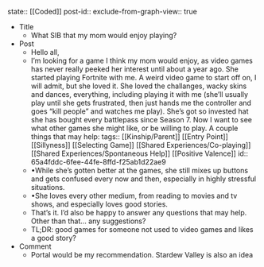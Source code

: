 state:: [[Coded]]
post-id::
exclude-from-graph-view:: true

- Title
	- What SIB that my mom would enjoy playing?
- Post
	- Hello all,
	- I’m looking for a game I think my mom would enjoy, as video games has never really peeked her interest until about a year ago. She started playing Fortnite with me. A weird video game to start off on, I will admit, but she loved it. She loved the challanges, wacky skins and dances, everything, including playing it with me (she’ll usually play until she gets frustrated, then just hands me the controller and goes “kill people” and watches me play). She’s got so invested hat she has bought every battlepass since Season 7. Now I want to see what other games she might like, or be willing to play. A couple things that may help:
	  tags:: [[Kinship/Parent]] [[Entry Point]] [[Sillyness]] [[Selecting Game]] [[Shared Experiences/Co-playing]] [[Shared Experiences/Spontaneous Help]] [[Positive Valence]]
	  id:: 65a4fddc-6fee-44fe-8ffd-f25ab1d22ae9
	- •While she’s gotten better at the games, she still mixes up buttons and gets confused every now and then, especially in highly stressful situations.
	- •She loves every other medium, from reading to movies and tv shows, and especially loves good stories.
	- That’s it. I’d also be happy to answer any questions that may help. Other than that... any suggestions?
	- TL;DR: good games for someone not used to video games and likes a good story?
- Comment
	- Portal would be my recommendation. Stardew Valley is also an idea